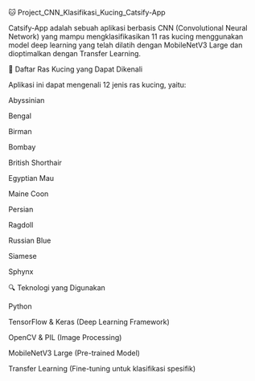 🐱 Project_CNN_Klasifikasi_Kucing_Catsify-App

Catsify-App adalah sebuah aplikasi berbasis CNN (Convolutional Neural Network) yang mampu mengklasifikasikan 11 ras kucing menggunakan model deep learning yang telah dilatih dengan MobileNetV3 Large dan dioptimalkan dengan Transfer Learning.

📌 Daftar Ras Kucing yang Dapat Dikenali

Aplikasi ini dapat mengenali 12 jenis ras kucing, yaitu:

Abyssinian

Bengal

Birman

Bombay

British Shorthair

Egyptian Mau

Maine Coon

Persian

Ragdoll

Russian Blue

Siamese

Sphynx

🔍 Teknologi yang Digunakan

Python

TensorFlow & Keras (Deep Learning Framework)

OpenCV & PIL (Image Processing)

MobileNetV3 Large (Pre-trained Model)

Transfer Learning (Fine-tuning untuk klasifikasi spesifik)
